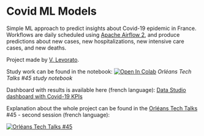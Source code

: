 # Covid ML Models
Simple ML approach to predict insights about Covid-19 epidemic in France. Workflows are daily scheduled using 
[Apache Airflow 2](https://airflow.apache.org/docs/apache-airflow/stable/upgrading-to-2.html), and produce predictions about new cases, new hospitalizations, new intensive care cases, and new deaths.

Project made by [V. Levorato](https://www.linkedin.com/in/vlevorato/).

Study work can be found in the notebook: [![Open In Colab](https://colab.research.google.com/assets/colab-badge.svg)](https://colab.research.google.com/drive/168HRgtbY5-ZvE3jCVbEeR_pHfjieNK42?usp=sharing) *Orléans Tech Talks #45 study notebook*


Dashboard with results is available here (french language): [Data Studio dashboard with Covid-19 KPIs](https://datastudio.google.com/reporting/819027cb-9f5f-4ad0-af7d-2643659dd997)

Explanation about the whole project can be found in the [Orléans Tech Talks](https://www.meetup.com/fr-FR/Orleans-Tech-Talks/) #45 - second session (french language):

[![Orléans Tech Talks #45](https://img.youtube.com/vi/yPZuc0HFmUs/0.jpg)](https://www.youtube.com/embed/yPZuc0HFmUs?start=2526)
